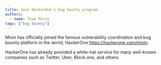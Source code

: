 ```yaml
---
title: Join HackerOne's bug bounty program
authors:  
  - name: Team Mixin
tags: ["bug bounty"]
---
```


Mixin has officially joined the famous vulnerability coordination and bug bounty platform in the world, HackerOne https://hackerone.com/mixin.

HackerOne has already provided a white-hat service for many well-known companies such as Twitter, Uber, Block.one, and others.
